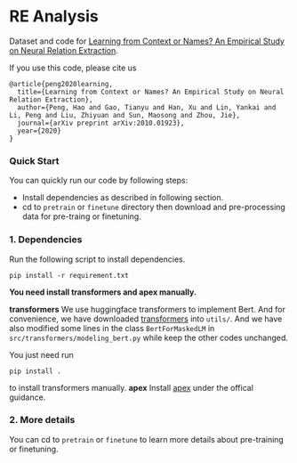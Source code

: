 # RE Analysis

Dataset and code for [Learning from Context or Names? An Empirical Study on Neural Relation Extraction](https://arxiv.org/abs/2010.01923). 

If you use this code, please cite us
```
@article{peng2020learning,
  title={Learning from Context or Names? An Empirical Study on Neural Relation Extraction},
  author={Peng, Hao and Gao, Tianyu and Han, Xu and Lin, Yankai and Li, Peng and Liu, Zhiyuan and Sun, Maosong and Zhou, Jie},
  journal={arXiv preprint arXiv:2010.01923},
  year={2020}
}
```

### Quick Start

You can quickly run our code by following steps:

- Install dependencies as described in following section. 
- cd to `pretrain` or `finetune` directory then download and pre-processing data for pre-traing or finetuning.    


### 1. Dependencies

Run the following script to install dependencies.

```shell
pip install -r requirement.txt
```

**You need install transformers and apex manually.**

**transformers**
We use huggingface transformers to implement Bert.  And for convenience, we have downloaded  [transformers](https://github.com/huggingface/transformers) into `utils/`. And we have also modified some lines in the class `BertForMaskedLM` in `src/transformers/modeling_bert.py` while keep the other codes unchanged. 

You just need run 
```
pip install .
```
to install transformers manually.
**apex**
Install [apex](https://github.com/NVIDIA/apex) under the offical guidance.

### 2. More details
You can cd to `pretrain` or `finetune` to learn more details about pre-training or finetuning.







